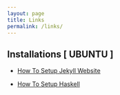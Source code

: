 ```yaml
---
layout: page
title: Links
permalink: /links/
---
```


## Installations [ UBUNTU ]

- [How To Setup Jekyll Website](https://jekyllrb.com/docs)


- [How To Setup Haskell](https://www.haskell.org/ghcup)
